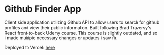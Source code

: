# Github Finder App

Client side application utilizing Github API to allow users to search for github profiles and view their public information.  Built following Brad Traversy's React front-to-back Udemy course.  This course is slightly outdated, and so I made multiple necessary changes or updates I saw fit.

Deployed to Vercel: [here](https://github-finder-app-michael-venturis-projects.vercel.app/)  


